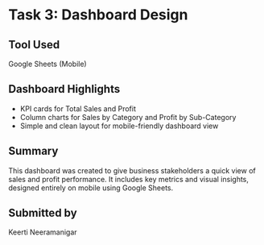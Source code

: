 # Task 3: Dashboard Design

## Tool Used
Google Sheets (Mobile)

## Dashboard Highlights
- KPI cards for Total Sales and Profit
- Column charts for Sales by Category and Profit by Sub-Category
- Simple and clean layout for mobile-friendly dashboard view

## Summary
This dashboard was created to give business stakeholders a quick view of sales and profit performance. It includes key metrics and visual insights, designed entirely on mobile using Google Sheets.

## Submitted by
Keerti Neeramanigar
